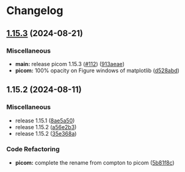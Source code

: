 # Changelog

## [1.15.3](https://github.com/engeir/stowfiles/compare/picom-v1.15.2...picom-v1.15.3) (2024-08-21)


### Miscellaneous

* **main:** release picom 1.15.3 ([#112](https://github.com/engeir/stowfiles/issues/112)) ([913aeae](https://github.com/engeir/stowfiles/commit/913aeaed2d48141469eadc647455672786b84e50))
* **picom:** 100% opacity on Figure windows of matplotlib ([d528abd](https://github.com/engeir/stowfiles/commit/d528abd57f2dd2fb4eea3fef6a3553edde968cbd))

## 1.15.2 (2024-08-11)


### Miscellaneous

* release 1.15.1 ([8ae5a50](https://github.com/engeir/stowfiles/commit/8ae5a506399c8574fd780fa48e6df75e7bf92946))
* release 1.15.2 ([a56e2b3](https://github.com/engeir/stowfiles/commit/a56e2b3e1a6a859ad6b0b3953832b88fd87ecfcb))
* release 1.15.2 ([35e368a](https://github.com/engeir/stowfiles/commit/35e368a1bf125ca33b6acc36d32f86ed88ca87be))


### Code Refactoring

* **picom:** complete the rename from compton to picom ([5b81f8c](https://github.com/engeir/stowfiles/commit/5b81f8c9bb5b1c5a67ffbc178d07a7ca563b42d0))
